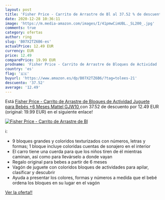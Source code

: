 ```yaml
---
layout: post
title: 'Fisher Price - Carrito de Arrastre de Bl al 37.52 % de descuento'
date: 2020-12-28 10:36:11
image: 'https://m.media-amazon.com/images/I/41pmwCimUBL._SL200_.jpg'
comments: true
category: ofertas
author: ring
slug: 'B07X2TZ6B6-es'
actualPrice: 12.49 EUR
currency: EUR
price: 12.49
comparePrice: 19.99 EUR
prodname: 'Fisher Price - Carrito de Arrastre de Bloques de Actividad  Juguete para Bebés +6 Meses  Mattel GJW10 '
country: 'es'
flag: '🇪🇸'
buyurl: 'https://www.amazon.es/dp/B07X2TZ6B6/?tag=tolees-21'
descuento: '37.52'
average: '12.49'
---
```


Está [Fisher Price - Carrito de Arrastre de Bloques de Actividad  Juguete para Bebés +6 Meses  Mattel GJW10 ](https://www.amazon.es/dp/B07X2TZ6B6/?tag=tolees-21) con 37.52 de descuento por 12.49 EUR (original: 19.99 EUR) en el siguiente enlace!

[![Fisher Price - Carrito de Arrastre de Bl](https://m.media-amazon.com/images/I/41pmwCimUBL._SL200_.jpg)](https://www.amazon.es/dp/B07X2TZ6B6/?tag=tolees-21)

ℹ️:

- 9 bloques grandes y coloridos texturizados con números, letras y formas; 1 bloque incluye coloridas cuentas de sonajero en el interior
- El carro tiene una cuerda para que los niños tiren de él mientras caminan, así como para llevárselo a donde vayan
- Regalo original para bebes a partir de 6 meses
- Vagón de juguete con coloridos bloques de actividades para apilar, clasificar y descubrir
- Ayuda a presentar los colores, formas y números a medida que el bebé ordena los bloques en su lugar en el vagón

[Ver la oferta!!](https://www.amazon.es/dp/B07X2TZ6B6/?tag=tolees-21)
